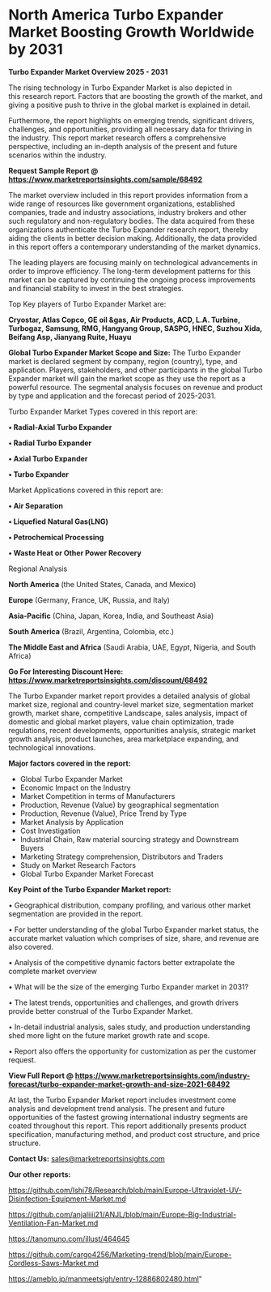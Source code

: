 # North America Turbo Expander Market Boosting Growth Worldwide by 2031

<Strong> Turbo Expander Market Overview 2025 - 2031</strong>

The rising technology in Turbo Expander Market is also depicted in this research report. Factors that are boosting the growth of the market, and giving a positive push to thrive in the global market is explained in detail.

Furthermore, the report highlights on emerging trends, significant drivers, challenges, and opportunities, providing all necessary data for thriving in the industry. This report market research offers a comprehensive perspective, including an in-depth analysis of the present and future scenarios within the industry.

<strong>Request Sample Report @ <a href=https://www.marketreportsinsights.com/sample/68492>https://www.marketreportsinsights.com/sample/68492</a></strong>

The market overview included in this report provides information from a wide range of resources like government organizations, established companies, trade and industry associations, industry brokers and other such regulatory and non-regulatory bodies. The data acquired from these organizations authenticate the Turbo Expander research report, thereby aiding the clients in better decision making. Additionally, the data provided in this report offers a contemporary understanding of the market dynamics.

The leading players are focusing mainly on technological advancements in order to improve efficiency. The long-term development patterns for this market can be captured by continuing the ongoing process improvements and financial stability to invest in the best strategies.

Top Key players of Turbo Expander Market are:

<strong>Cryostar, Atlas Copco, GE oil &gas, Air Products, ACD, L.A. Turbine, Turbogaz, Samsung, RMG, Hangyang Group, SASPG, HNEC, Suzhou Xida, Beifang Asp, Jianyang Ruite, Huayu</strong>

<strong><b>Global Turbo Expander Market Scope and Size:</b></strong>
The Turbo Expander market is declared segment by company, region (country), type, and application. Players, stakeholders, and other participants in the global Turbo Expander market will gain the market scope as they use the report as a powerful resource. The segmental analysis focuses on revenue and product by type and application and the forecast period of 2025-2031.

Turbo Expander Market Types covered in this report are:

<strong>• Radial-Axial Turbo Expander

• Radial Turbo Expander

• Axial Turbo Expander

• Turbo Expander</strong>

Market Applications covered in this report are:

<strong>• Air Separation

• Liquefied Natural Gas(LNG)

• Petrochemical Processing

• Waste Heat or Other Power Recovery</strong> 

Regional Analysis

<strong>North America</strong> (the United States, Canada, and Mexico)

<strong>Europe</strong> (Germany, France, UK, Russia, and Italy)

<strong>Asia-Pacific</strong> (China, Japan, Korea, India, and Southeast Asia)

<strong>South America</strong> (Brazil, Argentina, Colombia, etc.)

<strong>The Middle East and Africa</strong> (Saudi Arabia, UAE, Egypt, Nigeria, and South Africa)

<strong>Go For Interesting Discount Here: <a href=https://www.marketreportsinsights.com/discount/68492>https://www.marketreportsinsights.com/discount/68492</a></strong>

The Turbo Expander market report provides a detailed analysis of global market size, regional and country-level market size, segmentation market growth, market share, competitive Landscape, sales analysis, impact of domestic and global market players, value chain optimization, trade regulations, recent developments, opportunities analysis, strategic market growth analysis, product launches, area marketplace expanding, and technological innovations.

<strong><b>Major factors covered in the report:</b></strong>
<ul>
  <li>Global Turbo Expander Market </li>
  <li>Economic Impact on the Industry</li>
  <li>Market Competition in terms of Manufacturers</li>
  <li>Production, Revenue (Value) by geographical segmentation</li>
  <li>Production, Revenue (Value), Price Trend by Type</li>
  <li>Market Analysis by Application</li>
  <li>Cost Investigation</li>
  <li>Industrial Chain, Raw material sourcing strategy and Downstream Buyers</li>
  <li>Marketing Strategy comprehension, Distributors and Traders</li>
  <li>Study on Market Research Factors</li>
  <li>Global Turbo Expander Market Forecast</li>
</ul>

<strong><b>Key Point of the Turbo Expander Market report:</b></strong>

• Geographical distribution, company profiling, and various other market segmentation are provided in the report.

• For better understanding of the global Turbo Expander market status, the accurate market valuation which comprises of size, share, and revenue are also covered.

• Analysis of the competitive dynamic factors better extrapolate the complete market overview

• What will be the size of the emerging Turbo Expander market in 2031?

• The latest trends, opportunities and challenges, and growth drivers provide better construal of the Turbo Expander Market.

• In-detail industrial analysis, sales study, and production understanding shed more light on the future market growth rate and scope.

• Report also offers the opportunity for customization as per the customer request.

<strong><b>View Full Report @ <a href=https://www.marketreportsinsights.com/industry-forecast/turbo-expander-market-growth-and-size-2021-68492>https://www.marketreportsinsights.com/industry-forecast/turbo-expander-market-growth-and-size-2021-68492</a></b></strong>


At last, the Turbo Expander Market report includes investment come analysis and development trend analysis. The present and future opportunities of the fastest growing international industry segments are coated throughout this report. This report additionally presents product specification, manufacturing method, and product cost structure, and price structure.

<strong>Contact Us:</strong>
sales@marketreportsinsights.com

<strong>Our other reports:</strong>

<a href=https://github.com/Ishi78/Research/blob/main/Europe-Ultraviolet-UV-Disinfection-Equipment-Market.md>https://github.com/Ishi78/Research/blob/main/Europe-Ultraviolet-UV-Disinfection-Equipment-Market.md</a>

<a href=https://github.com/anjaliiii21/ANJL/blob/main/Europe-Big-Industrial-Ventilation-Fan-Market.md>https://github.com/anjaliiii21/ANJL/blob/main/Europe-Big-Industrial-Ventilation-Fan-Market.md</a>

<a href=https://tanomuno.com/illust/464645>https://tanomuno.com/illust/464645</a>

<a href=https://github.com/cargo4256/Marketing-trend/blob/main/Europe-Cordless-Saws-Market.md>https://github.com/cargo4256/Marketing-trend/blob/main/Europe-Cordless-Saws-Market.md</a>

<a href=https://ameblo.jp/manmeetsigh/entry-12886802480.html>https://ameblo.jp/manmeetsigh/entry-12886802480.html</a>"

